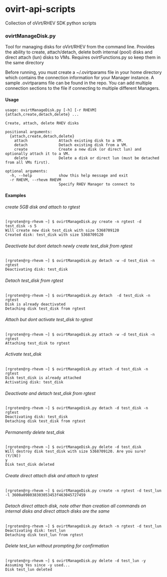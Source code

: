# ovirt-api-scripts
Collection of oVirt/RHEV SDK python scripts

### ovirtManageDisk.py 

Tool for managing disks for oVirt/RHEV from the command line.
Provides the ability to create, attach/detach, delete both internal (pool) disks and direct attach (lun) disks to VMs.
Requires ovirtFunctions.py so keep them in the same directory

Before running, you must create a ~/.ovirtparams file in your home directory which contains the connection information for your Manager instance.  A sample .ovirtparams file can be found in the repo.  You can add multiple connection sections to the file if connecting to multiple different Managers.

#### Usage
```
usage: ovirtManageDisk.py [-h] [-r RHEVM] {attach,create,detach,delete} ...

Create, attach, delete RHEV disks

positional arguments:
  {attach,create,detach,delete}
    attach              Attach existing disk to a VM.
    detach              Detach existing disk from a VM.
    create              Create a new disk (or direct lun) and optionally attach it to a VM.
    delete              Delete a disk or direct lun (must be detached from all VMs first).

optional arguments:
  -h, --help            show this help message and exit
  -r RHEVM, --rhevm RHEVM
                        Specify RHEV Manager to connect to
```
#### Examples

###### create 5GB disk and attach to rgtest
```
[rgroten@rg-rhevm ~] $ ovirtManageDisk.py create -n rgtest -d test_disk -s 5
Will create new disk test_disk with size 5368709120
Created disk: test_disk with size 5368709120
```
###### Deactivate but dont detach newly create test_disk from rgtest
```
[rgroten@rg-rhevm ~] $ ovirtManageDisk.py detach -w -d test_disk -n rgtest
Deactivating disk: test_disk
```
###### Detach test_disk from rgtest
```
[rgroten@rg-rhevm ~] $ ovirtManageDisk.py detach  -d test_disk -n rgtest                             
Disk is already deactivated
Detaching disk test_disk from rgtest
```
###### Attach but dont activate test_disk to rgtest
```
[rgroten@rg-rhevm ~] $ ovirtManageDisk.py attach -w -d test_disk -n rgtest                           
Attaching test_disk to rgtest
```
###### Activate test_disk
```
[rgroten@rg-rhevm ~] $ ovirtManageDisk.py attach -d test_disk -n rgtest                              
Disk test_disk is already attached
Activating disk: test_disk
```
###### Deactivate and detach test_disk from rgtest
```
[rgroten@rg-rhevm ~] $ ovirtManageDisk.py detach -d test_disk -n rgtest                              
Deactivating disk: test_disk
Detaching disk test_disk from rgtest
```
###### Permanently delete test_disk
```
[rgroten@rg-rhevm ~] $ ovirtManageDisk.py delete -d test_disk                                         
Will destroy disk test_disk with size 5368709120. Are you sure? (Y/[N])
y
Disk test_disk deleted
```
###### Create direct attach disk and attach to rgtest
```
[rgroten@rg-rhevm ~] $ ovirtManageDisk.py create -n rgtest -d test_lun -l 3600a098038303053453f463045727459
```
###### Detach direct attach disk, note other than creation all commands on internal disks and direct attach disks are the same
```
[rgroten@rg-rhevm ~] $ ovirtManageDisk.py detach -n rgtest -d test_lun
Deactivating disk: test_lun
Detaching disk test_lun from rgtest
```
###### Delete test_lun without prompting for confirmation
```
[rgroten@rg-rhevm ~] $ ovirtManageDisk.py delete -d test_lun -y
Assuming Yes since -y used...
Disk test_lun deleted
```
